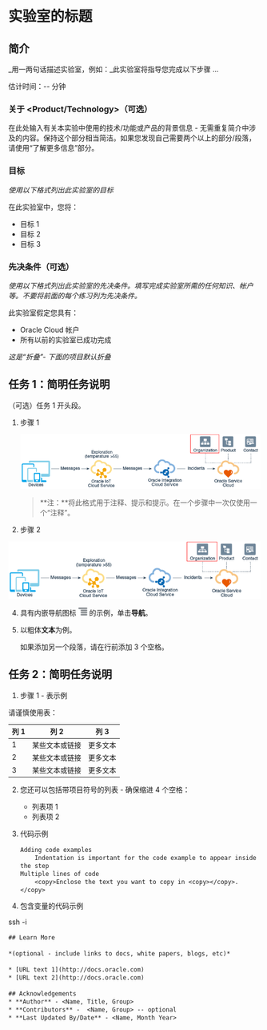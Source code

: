 # 实验室的标题

## 简介

_用一两句话描述实验室，例如：_此实验室将指导您完成以下步骤 ...

估计时间：-- 分钟

### 关于 <Product/Technology>（可选）

在此处输入有关本实验中使用的技术/功能或产品的背景信息 - 无需重复简介中涉及的内容。保持这个部分相当简洁。如果您发现自己需要两个以上的部分/段落，请使用“了解更多信息”部分。

### 目标

_使用以下格式列出此实验室的目标_

在此实验室中，您将：

*   目标 1
*   目标 2
*   目标 3

### 先决条件（可选）

_使用以下格式列出此实验室的先决条件。填写完成实验室所需的任何知识、帐户等。不要将前面的每个练习列为先决条件。_

此实验室假定您具有：

*   Oracle Cloud 帐户
*   所有以前的实验室已成功完成

_这是“折叠”- 下面的项目默认折叠_

## 任务 1：简明任务说明

（可选）任务 1 开头段。

1.  步骤 1
    
    ![图像替代文本](images/sample1.png)
    
    > **注：**将此格式用于注释、提示和提示。在一个步骤中一次仅使用一个“注释”。
    
2.  步骤 2
    

![图像替代文本](images/sample1.png)

4.  具有内嵌导航图标 ![图像替代文本](images/sample2.png) 的示例，单击**导航**。
    
5.  以粗体**文本**为例。
    
    如果添加另一个段落，请在行前添加 3 个空格。
    

## 任务 2：简明任务说明

1.  步骤 1 - 表示例

请谨慎使用表：

| 列 1 | 列 2 | 列 3 |
| --- | --- | --- |
| 1 | 某些文本或链接 | 更多文本 |
| 2 | 某些文本或链接 | 更多文本 |
| 3 | 某些文本或链接 | 更多文本 |

2.  您还可以包括带项目符号的列表 - 确保缩进 4 个空格：
    
    *   列表项 1
    *   列表项 2
3.  代码示例
    
        Adding code examples
        	Indentation is important for the code example to appear inside the step
        Multiple lines of code
        	<copy>Enclose the text you want to copy in <copy></copy>.</copy>
        
4.  包含变量的代码示例
    

ssh -i

    
    ## Learn More
    
    *(optional - include links to docs, white papers, blogs, etc)*
    
    * [URL text 1](http://docs.oracle.com)
    * [URL text 2](http://docs.oracle.com)
    
    ## Acknowledgements
    * **Author** - <Name, Title, Group>
    * **Contributors** -  <Name, Group> -- optional
    * **Last Updated By/Date** - <Name, Month Year>